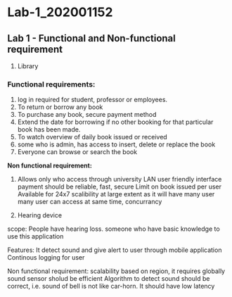 # Lab-1_202001152
## Lab 1 - Functional and Non-functional requirement

1. Library

### Functional requirements:
1. log in required for student, professor or employees.
2. To return or borrow any book
3. To purchase any book, secure payment method
4. Extend the date for borrowing if no other booking for that particular book has been made.
5. To watch overview of daily book issued or received
6. some who is admin, has access to insert, delete or replace the book
7. Everyone can browse or search the book


**Non functional requirement:**
1. Allows only who access through university LAN
user friendly interface
payment should be reliable, fast, secure
Limit on book issued per user
Available for 24x7
scalibility at large extent as it will have many user
many user can access at same time, concurrancy 


2. Hearing device

scope: 
People have hearing loss.
someone who have basic knowledge to use this application


Features:
It detect sound and give alert to user through mobile application
Continous logging for user

Non functional requirement:
scalability based on region, it requires globally
sound sensor sholud be efficient
Algorithm to detect sound should be correct, i.e. sound of bell is not like car-horn.
It should have low latency
